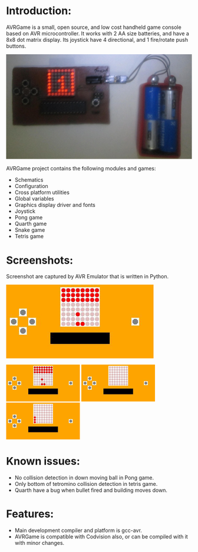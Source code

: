  Introduction:
===============

 AVRGame is a small, open source, and low cost handheld game console based on
 AVR microcontroller. It works with 2 AA size batteries, and have a 8x8 dot
 matrix display. Its joystick have 4 directional, and 1 fire/rotate push buttons.

 ![Completed AVRGame Board](Schematic/AVRGameBoard.jpg?raw=true "Completed AVRGame Board")

 AVRGame project contains the following modules and games:

 * Schematics
 * Configuration
 * Cross platform utilities
 * Global variables
 * Graphics display driver and fonts
 * Joystick
 * Pong game
 * Quarth game
 * Snake game
 * Tetris game


 Screenshots:
==============

Screenshot are captured by AVR Emulator that is written in Python.

 ![Pong](Images/Pong.gif?raw=true "Pong Game")


 ![Pong](Images/Pong-200x100.gif?raw=true "Pong Game Buttons")
 ![Tetris](Images/Tetris-200x100.gif?raw=true "Tetris Game")
 ![Snake](Images/Snake-200x100.gif?raw=true "Snake Game")


 Known issues:
===============
  * No collision detection in down moving ball in Pong game.
  * Only bottom of tetromino collision detection in tetris game.
  * Quarth have a bug when bullet fired and building moves down.


 Features:
===========
  * Main development compiler and platform is gcc-avr.
  * AVRGame is compatible with Codvision also, or can be compiled with it with minor changes.

